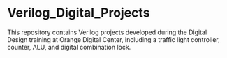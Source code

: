 # Verilog_Digital_Projects
This repository contains Verilog projects developed during the Digital Design training at Orange Digital Center, including a traffic light controller, counter, ALU, and digital combination lock.
